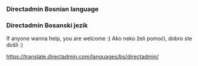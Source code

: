 ### Directadmin Bosnian language
### Directadmin Bosanski jezik

If anyone wanna help, you are welcome :)
Ako neko želi pomoći, dobro ste došli :) 

https://translate.directadmin.com/languages/bs/directadmin/


